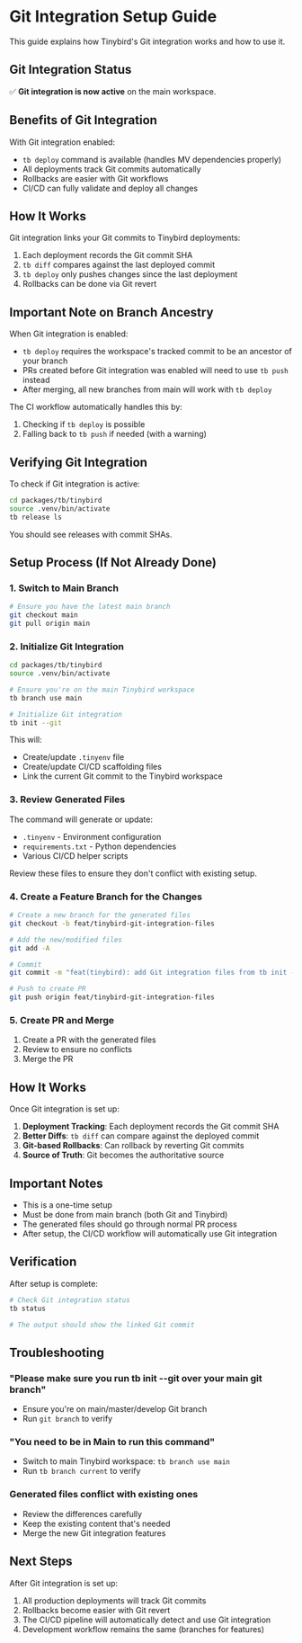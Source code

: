 # Git Integration Setup Guide

This guide explains how Tinybird's Git integration works and how to use it.

## Git Integration Status

✅ **Git integration is now active** on the main workspace.

## Benefits of Git Integration

With Git integration enabled:

- `tb deploy` command is available (handles MV dependencies properly)
- All deployments track Git commits automatically
- Rollbacks are easier with Git workflows
- CI/CD can fully validate and deploy all changes

## How It Works

Git integration links your Git commits to Tinybird deployments:

1. Each deployment records the Git commit SHA
2. `tb diff` compares against the last deployed commit
3. `tb deploy` only pushes changes since the last deployment
4. Rollbacks can be done via Git revert

## Important Note on Branch Ancestry

When Git integration is enabled:
- `tb deploy` requires the workspace's tracked commit to be an ancestor of your branch
- PRs created before Git integration was enabled will need to use `tb push` instead
- After merging, all new branches from main will work with `tb deploy`

The CI workflow automatically handles this by:
1. Checking if `tb deploy` is possible
2. Falling back to `tb push` if needed (with a warning)

## Verifying Git Integration

To check if Git integration is active:

```bash
cd packages/tb/tinybird
source .venv/bin/activate
tb release ls
```

You should see releases with commit SHAs.

## Setup Process (If Not Already Done)

### 1. Switch to Main Branch

```bash
# Ensure you have the latest main branch
git checkout main
git pull origin main
```

### 2. Initialize Git Integration

```bash
cd packages/tb/tinybird
source .venv/bin/activate

# Ensure you're on the main Tinybird workspace
tb branch use main

# Initialize Git integration
tb init --git
```

This will:

- Create/update `.tinyenv` file
- Create/update CI/CD scaffolding files
- Link the current Git commit to the Tinybird workspace

### 3. Review Generated Files

The command will generate or update:

- `.tinyenv` - Environment configuration
- `requirements.txt` - Python dependencies
- Various CI/CD helper scripts

Review these files to ensure they don't conflict with existing setup.

### 4. Create a Feature Branch for the Changes

```bash
# Create a new branch for the generated files
git checkout -b feat/tinybird-git-integration-files

# Add the new/modified files
git add -A

# Commit
git commit -m "feat(tinybird): add Git integration files from tb init --git"

# Push to create PR
git push origin feat/tinybird-git-integration-files
```

### 5. Create PR and Merge

1. Create a PR with the generated files
2. Review to ensure no conflicts
3. Merge the PR

## How It Works

Once Git integration is set up:

1. **Deployment Tracking**: Each deployment records the Git commit SHA
2. **Better Diffs**: `tb diff` can compare against the deployed commit
3. **Git-based Rollbacks**: Can rollback by reverting Git commits
4. **Source of Truth**: Git becomes the authoritative source

## Important Notes

- This is a one-time setup
- Must be done from main branch (both Git and Tinybird)
- The generated files should go through normal PR process
- After setup, the CI/CD workflow will automatically use Git integration

## Verification

After setup is complete:

```bash
# Check Git integration status
tb status

# The output should show the linked Git commit
```

## Troubleshooting

### "Please make sure you run tb init --git over your main git branch"

- Ensure you're on main/master/develop Git branch
- Run `git branch` to verify

### "You need to be in Main to run this command"

- Switch to main Tinybird workspace: `tb branch use main`
- Run `tb branch current` to verify

### Generated files conflict with existing ones

- Review the differences carefully
- Keep the existing content that's needed
- Merge the new Git integration features

## Next Steps

After Git integration is set up:

1. All production deployments will track Git commits
2. Rollbacks become easier with Git revert
3. The CI/CD pipeline will automatically detect and use Git integration
4. Development workflow remains the same (branches for features)
